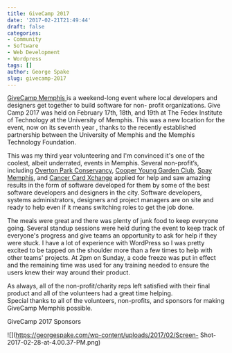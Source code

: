 ```yaml
---
title: GiveCamp 2017
date: '2017-02-21T21:49:44'
draft: false
categories:
- Community
- Software
- Web Development
- Wordpress
tags: []
author: George Spake
slug: givecamp-2017
---
```


[GiveCamp Memphis ](http://www.givecampmemphis.org/)is a weekend-long event
where local developers and designers get together to build software for non-
profit organizations. Give Camp 2017 was held on February 17th, 18th, and 19th
at The Fedex Institute of Technology at the University of Memphis. This was a
new location for the event, now on its seventh year , thanks to the recently
established partnership between the University of Memphis and the Memphis
Technology Foundation.

This was my third year volunteering and I'm convinced it's one of the coolest,
albeit underrated, events in Memphis. Several non-profit’s, including [Overton
Park Conservancy](http://www.overtonpark.org/), [Cooper Young Garden
Club](http://www.cooperyounggardenclub.org/), [Spay
Memphis](http://spaymemphis.org/), and [Cancer Card
Xchange](https://cancercardxchange.org/) applied for help and saw amazing
results in the form of software developed for them by some of the best
software developers and designers in the city. Software developers, systems
administrators, designers and project managers are on site and ready to help
even if it means switching roles to get the job done.

The meals were great and there was plenty of junk food to keep everyone going.
Several standup sessions were held during the event to keep track of
everyone's progress and give teams an opportunity to ask for help if they were
stuck. I have a lot of experience with WordPress so I was pretty excited to be
tapped on the shoulder more than a few times to help with other teams'
projects. At 2pm on Sunday, a code freeze was put in effect and the remaining
time was used for any training needed to ensure the users knew their way
around their product.

As always, all of the non-profit/charity reps left satisfied with their final
product and all of the volunteers had a great time helping.  
Special thanks to all of the volunteers, non-profits, and sponsors for making
GiveCamp Memphis possible.

GiveCamp 2017 Sponsors

![](https://georgespake.com/wp-content/uploads/2017/02/Screen-
Shot-2017-02-28-at-4.00.37-PM.png)
